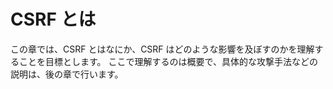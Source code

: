 # CSRF とは

この章では、CSRF とはなにか、CSRF はどのような影響を及ぼすのかを理解することを目標とします。
ここで理解するのは概要で、具体的な攻撃手法などの説明は、後の章で行います。
